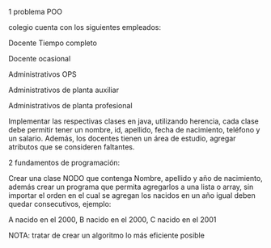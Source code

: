 1 problema POO  

colegio cuenta con los siguientes empleados: 

Docente Tiempo completo 

Docente ocasional  

Administrativos OPS 

Administrativos de planta auxiliar 

Administrativos de planta profesional 

Implementar las respectivas clases en java, utilizando herencia, cada clase debe permitir tener un nombre, id, apellido, fecha de nacimiento, teléfono y un salario. Además, los docentes tienen un área de estudio, agregar atributos que se consideren faltantes.  

2 fundamentos de programación: 

Crear una clase NODO que contenga Nombre, apellido y año de nacimiento, además crear un programa que permita agregarlos a una lista o array, sin importar el orden en el cual se agregan los nacidos en un año igual deben quedar consecutivos, ejemplo: 

A nacido en el 2000, B nacido en el 2000, C nacido en el 2001 

NOTA: tratar de crear un algoritmo lo más eficiente posible  
